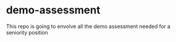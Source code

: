 # demo-assessment
This repo is going to envolve all the demo assessment needed for a seniority position

